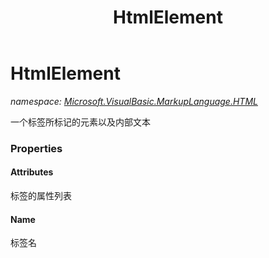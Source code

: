 ﻿---
title: HtmlElement
---

# HtmlElement
_namespace: [Microsoft.VisualBasic.MarkupLanguage.HTML](N-Microsoft.VisualBasic.MarkupLanguage.HTML.html)_

一个标签所标记的元素以及内部文本



### Properties

#### Attributes
标签的属性列表
#### Name
标签名

